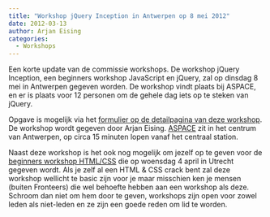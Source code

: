 ```yaml
---
title: "Workshop jQuery Inception in Antwerpen op 8 mei 2012"
date: 2012-03-13
author: Arjan Eising
categories: 
  - Workshops
---
```

Een korte update van de commissie workshops. De workshop jQuery Inception, een beginners workshop JavaScript en jQuery, zal op dinsdag 8 mei in Antwerpen gegeven worden. De workshop vindt plaats bij ASPACE, en er is plaats voor 12 personen om de gehele dag iets op te steken van jQuery.

Opgave is mogelijk via het [formulier op de detailpagina van deze workshop](/workshops/jquery-inception-arjan-eising#formulier-1). De workshop wordt gegeven door Arjan Eising. [ASPACE](http://www.aspace.be/) zit in het centrum van Antwerpen, op circa 15 minuten lopen vanaf het centraal station.

Naast deze workshop is het ook nog mogelijk om jezelf op te geven voor de [beginners workshop HTML/CSS](/workshops/html-css-frances-de-waal) die op woensdag 4 april in Utrecht gegeven wordt. Als je zelf al een HTML & CSS crack bent zal deze workshop wellicht te basic zijn voor je maar misschien ken je mensen (buiten Fronteers) die wel behoefte hebben aan een workshop als deze. Schroom dan niet om hem door te geven, workshops zijn open voor zowel leden als niet-leden en ze zijn een goede reden om lid te worden.
